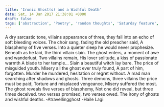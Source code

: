 ```yaml
---
title: 'Ironic Ghost(s) and a Wishful Death'
date: Sat, 14 Jan 2017 21:38:01 +0000
draft: false
tags: ['abstraction', 'Poetry', 'random thoughts', 'Saturday feature', 'thoughts']
---
```


A dry sarcastic tone, villains appearance of three, they fall into an echo of soft bleeding voices. The choir sang, fading the old preacher said, A blasphemy of five verses. Into a quieter sleep he would never prophesize. Beneath as he laid, the third villain slain. The ghost enters, a moment of awe and wanderlust, Two villains remain, His lover solitude, a kiss of passionate warmth A blade to her temple... Slain a beautiful witch lay bare. The price of misguided youth. Misery all the ghost ever truly found, A part of him, forgotten. Murder he murdered, hesitation or regret without. A mad man searching after shadows and ghosts. Three demons, three villains the price must be paid, Torture and misplaced vengeance, Misery suffered the most. The ghost reveals five verses of blasphemy, Not one did reveal, but three times deceived. two verses promised, two verses owed. The irony of ghosts and wishful deaths. -Atravellingghost -Haile Lagi